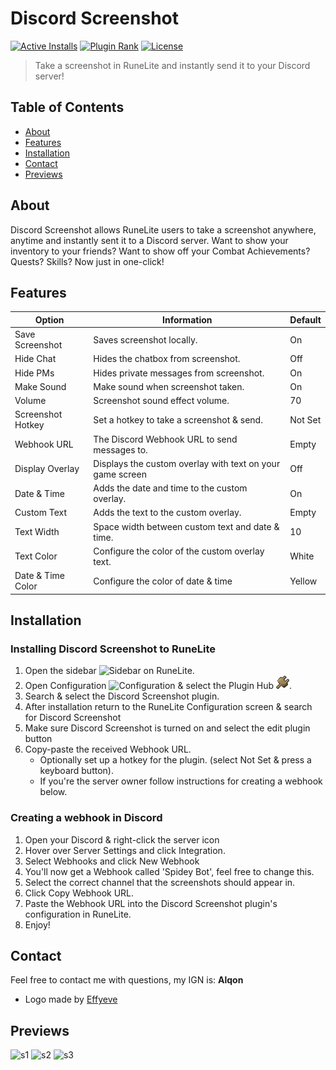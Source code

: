 # Discord Screenshot

[![Active Installs](http://img.shields.io/endpoint?url=https://i.pluginhub.info/shields/installs/plugin/discord-screenshot)](https://runelite.net/plugin-hub/dave-kramer)
[![Plugin Rank](http://img.shields.io/endpoint?url=https://i.pluginhub.info/shields/rank/plugin/discord-screenshot)](https://runelite.net/plugin-hub)
[![License](https://img.shields.io/github/license/dave-kramer/discord-screenshot)](https://github.com/dave-kramer/discord-screenshot/blob/main/LICENSE)

> Take a screenshot in RuneLite and instantly send it to your Discord server!

## Table of Contents

- [About](#About)
- [Features](#features)
- [Installation](#installation)
- [Contact](#contact)
- [Previews](#previews)

## About

Discord Screenshot allows RuneLite users to take a screenshot anywhere, anytime and instantly sent it to a Discord server.
Want to show your inventory to your friends? Want to show off your Combat Achievements? Quests? Skills? Now just in one-click!

## Features
| Option            | Information                                               | Default |
|-------------------|-----------------------------------------------------------|---------|
| Save Screenshot   | Saves screenshot locally.                                 | On      |
| Hide Chat         | Hides the chatbox from screenshot.                        | Off     |
| Hide PMs          | Hides private messages from screenshot.                   | On      |
| Make Sound        | Make sound when screenshot taken.                         | On      |
| Volume            | Screenshot sound effect volume.                           | 70      |
| Screenshot Hotkey | Set a hotkey to take a screenshot & send.                 | Not Set |
| Webhook URL       | The Discord Webhook URL to send messages to.              | Empty   |
| Display Overlay   | Displays the custom overlay with text on your game screen | Off     |
| Date & Time       | Adds the date and time to the custom overlay.             | On      |
| Custom Text       | Adds the text to the custom overlay.                      | Empty   |
| Text Width        | Space width between custom text and date & time.          | 10      |
| Text Color        | Configure the color of the custom overlay text.           | White   |
| Date & Time Color | Configure the color of date & time                        | Yellow  |


## Installation
### Installing Discord Screenshot to RuneLite
1. Open the sidebar ![Sidebar](https://github.com/runelite/runelite/blob/master/runelite-client/src/main/resources/util/arrow_right.png?raw=true) on RuneLite.
2. Open Configuration ![Configuration](https://github.com/runelite/runelite/blob/master/runelite-client/src/main/resources/net/runelite/client/plugins/config/config_icon.png?raw=true) & select the Plugin Hub ![Plugin Hub](https://github.com/runelite/runelite/blob/master/runelite-client/src/main/resources/net/runelite/client/plugins/config/plugin_hub_icon.png?raw=true).
3. Search & select the Discord Screenshot plugin.
4. After installation return to the RuneLite Configuration screen & search for Discord Screenshot
5. Make sure Discord Screenshot is turned on and select the edit plugin button
6. Copy-paste the received Webhook URL.
   - Optionally set up a hotkey for the plugin. (select Not Set & press a keyboard button).
   - If you're the server owner follow instructions for creating a webhook below.

### Creating a webhook in Discord
1. Open your Discord & right-click the server icon
2. Hover over Server Settings and click Integration.
3. Select Webhooks and click New Webhook
4. You'll now get a Webhook called 'Spidey Bot', feel free to change this.
5. Select the correct channel that the screenshots should appear in.
6. Click Copy Webhook URL.
7. Paste the Webhook URL into the Discord Screenshot plugin's configuration in RuneLite.
8. Enjoy!

## Contact
Feel free to contact me with questions, my IGN is: **Alqon**
- Logo made by [Effyeve](https://instagram.com/effyevee)

## Previews
![s1](https://i.imgur.com/IOmsh0d.png)
![s2](https://i.imgur.com/YYNiQQl.png)
![s3](https://i.imgur.com/FXzDb3X.png)
